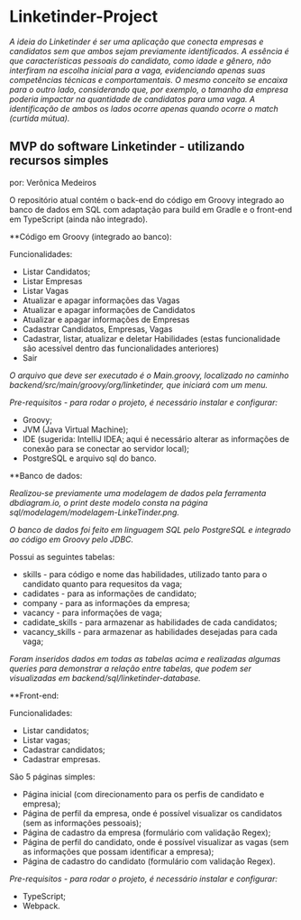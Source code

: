 # Linketinder-Project

_A ideia do Linketinder é ser uma aplicação que conecta empresas e candidatos sem que ambos sejam previamente identificados. A essência é que características pessoais do candidato, como idade e gênero, não interfiram na escolha inicial para a vaga, evidenciando apenas suas competências técnicas e comportamentais. O mesmo conceito se encaixa para o outro lado, considerando que, por exemplo, o tamanho da empresa poderia impactar na quantidade de candidatos para uma vaga. A identificação de ambos os lados ocorre apenas quando ocorre o match (curtida mútua)._


## MVP do software Linketinder - utilizando recursos simples

por: Verônica Medeiros
 
O repositório atual contém o back-end do código em Groovy integrado ao banco de dados em SQL com adaptação para build em Gradle e o front-end em TypeScript (ainda não integrado).<br/>


**Código em Groovy (integrado ao banco):

Funcionalidades:
 - Listar Candidatos;
 - Listar Empresas
 - Listar Vagas
 - Atualizar e apagar informações das Vagas
 - Atualizar e apagar informações de Candidatos
 - Atualizar e apagar informações de Empresas
 - Cadastrar Candidatos, Empresas, Vagas
 - Cadastrar, listar, atualizar e deletar Habilidades (estas funcionalidade são acessível dentro das funcionalidades anteriores)
 - Sair

_O arquivo que deve ser executado é o Main.groovy, localizado no caminho backend/src/main/groovy/org/linketinder, que iniciará com um menu._
    
_Pre-requisitos - para rodar o projeto, é necessário instalar e configurar:_
- Groovy;
- JVM (Java Virtual Machine);
- IDE (sugerida: IntelliJ IDEA; aqui é necessário alterar as informações de conexão para se conectar ao servidor local);
- PostgreSQL e arquivo sql do banco.<br/>
  
  
**Banco de dados:
 
 _Realizou-se previamente uma modelagem de dados pela ferramenta dbdiagram.io, o print deste modelo consta na página sql/modelagem/modelagem-LinkeTinder.png._
 
 _O banco de dados foi feito em linguagem SQL pelo PostgreSQL e integrado ao código em Groovy pelo JDBC._
 
Possui as seguintes tabelas: 

 - skills - para código e nome das habilidades, utilizado tanto para o candidato quanto para requesitos da vaga;
 - cadidates - para as informações de candidato;
 - company - para as informações da empresa;
 - vacancy - para informações de vaga; 
 - cadidate_skills - para armazenar as habilidades de cada candidatos;
 - vacancy_skills - para armazenar as habilidades desejadas para cada vaga;
 
 _Foram inseridos dados em todas as tabelas acima e realizadas algumas queries para demonstrar a relação entre tabelas, que podem ser visualizadas em backend/sql/linketinder-database._
   

**Front-end:

Funcionalidades:
 - Listar candidatos;
 - Listar vagas;
 - Cadastrar candidatos;
 - Cadastrar empresas.
 
 São 5 páginas simples:
 - Página inicial (com direcionamento para os perfis de candidato e empresa);
 - Página de perfil da empresa, onde é possível visualizar os candidatos (sem as informações pessoais);
 - Página de cadastro da empresa (formulário com validação Regex);
 - Página de perfil do candidato, onde é possível visualizar as vagas (sem as informações que possam identificar a empresa);
 - Página de cadastro do candidato (formulário com validação Regex).
 
 _Pre-requisitos - para rodar o projeto, é necessário instalar e configurar:_
 - TypeScript;
 - Webpack.
 
